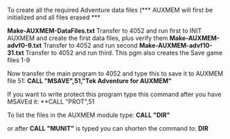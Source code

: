 To create all the required Adventure data files (*** AUXMEM will first be initialized and all files erased ***

**Make-AUXMEM-DataFiles.txt**    Transfer to 4052 and run first to INIT AUXMEM and create the first data files, plus verify them
**Make-AUXMEM-advf0-9.txt**      Transfer to 4052 and run second
**Make-AUXMEM-advf10-31.txt**    Transfer to 4052 and run third.  This pgm also creates the Save game files 1-9

Now transfer the main program to 4052 and type this to save it to AUXMEM file 51:
**CALL "MSAVE",51,"Tek Adventure for AUXMEM"**

If you want to write protect this program type this command after you have MSAVEd it:
**CALL "PROT",51

To list the files in the AUXMEM module type:
**CALL "DIR"**

or after **CALL "MUNIT"** is typed you can shorten the command to:
**DIR**
